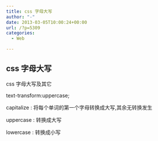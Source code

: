 ```yaml
---
title: css 字母大写
author: "-"
date: 2013-03-05T10:00:24+00:00
url: /?p=5309
categories:
  - Web

---
```

## css 字母大写
css 字母大写及其它

text-transform:uppercase;

capitalize : 将每个单词的第一个字母转换成大写,其余无转换发生
  
uppercase : 转换成大写
  
lowercase : 转换成小写
